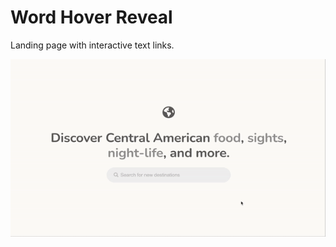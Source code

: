 # Word Hover Reveal

Landing page with interactive text links.

![Gif of usage](/src/assets/hover-gif.gif)
